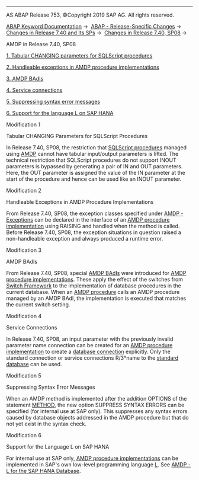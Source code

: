   

* * *

AS ABAP Release 753, ©Copyright 2019 SAP AG. All rights reserved.

[ABAP Keyword Documentation](https://help.sap.com/doc/abapdocu_753_index_htm/7.53/en-US/abenabap.htm) →  [ABAP - Release-Specific Changes](https://help.sap.com/doc/abapdocu_753_index_htm/7.53/en-US/abennews.htm) →  [Changes in Release 7.40 and Its SPs](https://help.sap.com/doc/abapdocu_753_index_htm/7.53/en-US/abennews-740.htm) →  [Changes in Release 7.40, SP08](https://help.sap.com/doc/abapdocu_753_index_htm/7.53/en-US/abennews-740_sp08.htm) → 

AMDP in Release 7.40, SP08

[1\. Tabular CHANGING parameters for SQLScript procedures](#!ABAP_MODIFICATION_1@1@)

[2\. Handleable exceptions in AMDP procedure implementations](#!ABAP_MODIFICATION_2@2@)

[3\. AMDP BAdIs](#!ABAP_MODIFICATION_3@3@)

[4\. Service connections](#!ABAP_MODIFICATION_4@4@)

[5\. Suppressing syntax error messages](#!ABAP_MODIFICATION_5@5@)

[6\. Support for the language L on SAP HANA](#!ABAP_MODIFICATION_6@6@)

Modification 1

Tabular CHANGING Parameters for SQLScript Procedures

In Release 7.40, SP08, the restriction that [SQLScript procedures](https://help.sap.com/doc/abapdocu_753_index_htm/7.53/en-US/abenamdp_hdb_sqlscript.htm) managed using [AMDP](https://help.sap.com/doc/abapdocu_753_index_htm/7.53/en-US/abenamdp_glosry.htm "Glossary Entry") cannot have tabular input/output parameters is lifted. The technical restriction that SQLScript procedures do not support INOUT parameters is bypassed by generating a pair of IN and OUT parameters. Here, the OUT parameter is assigned the value of the IN parameter at the start of the procedure and hence can be used like an INOUT parameter.

Modification 2

Handleable Exceptions in AMDP Procedure Implementations

From Release 7.40, SP08, the exception classes specified under [AMDP - Exceptions](https://help.sap.com/doc/abapdocu_753_index_htm/7.53/en-US/abenamdp_exceptions.htm) can be declared in the interface of an [AMDP procedure implementation](https://help.sap.com/doc/abapdocu_753_index_htm/7.53/en-US/abenamdp_procedure_method_glosry.htm "Glossary Entry") using RAISING and handled when the method is called. Before Release 7.40, SP08, the exception situations in question raised a non-handleable exception and always produced a runtime error.

Modification 3

AMDP BAdIs

From Release 7.40, SP08, special [AMDP BAdIs](https://help.sap.com/doc/abapdocu_753_index_htm/7.53/en-US/abenamdp_badi_glosry.htm "Glossary Entry") were introduced for [AMDP procedure implementations](https://help.sap.com/doc/abapdocu_753_index_htm/7.53/en-US/abenamdp_procedure_method_glosry.htm "Glossary Entry"). These apply the effect of the switches from [Switch Framework](https://help.sap.com/doc/abapdocu_753_index_htm/7.53/en-US/abenswitch_framework_glosry.htm "Glossary Entry") to the implementation of database procedures in the current database. When an [AMDP procedure](https://help.sap.com/doc/abapdocu_753_index_htm/7.53/en-US/abenamdp_procedure_glosry.htm "Glossary Entry") calls an AMDP procedure managed by an AMDP BAdI, the implementation is executed that matches the current switch setting.

Modification 4

Service Connections

In Release 7.40, SP08, an input parameter with the previously invalid parameter name connection can be created for an [AMDP procedure implementation](https://help.sap.com/doc/abapdocu_753_index_htm/7.53/en-US/abenamdp_procedure_method_glosry.htm "Glossary Entry") to create a [database connection](https://help.sap.com/doc/abapdocu_753_index_htm/7.53/en-US/abendatabase_connection_glosry.htm "Glossary Entry") explicitly. Only the standard connection or service connections R/3\*name to the [standard database](https://help.sap.com/doc/abapdocu_753_index_htm/7.53/en-US/abenstandard_db_glosry.htm "Glossary Entry") can be used.

Modification 5

Suppressing Syntax Error Messages

When an AMDP method is implemented after the addition OPTIONS of the statement [METHOD](https://help.sap.com/doc/abapdocu_753_index_htm/7.53/en-US/abapmethod_by_db_proc.htm), the new option SUPPRESS SYNTAX ERRORS can be specified (for internal use at SAP only). This suppresses any syntax errors caused by database objects addressed in the AMDP procedure but that do not yet exist in the syntax check.

Modification 6

Support for the Language L on SAP HANA

For internal use at SAP only, [AMDP procedure implementations](https://help.sap.com/doc/abapdocu_753_index_htm/7.53/en-US/abenamdp_procedure_method_glosry.htm "Glossary Entry") can be implemented in SAP's own low-level programming language [L](https://help.sap.com/doc/abapdocu_753_index_htm/7.53/en-US/abenllang_glosry.htm "Glossary Entry"). See [AMDP - L for the SAP HANA Database](https://help.sap.com/doc/abapdocu_753_index_htm/7.53/en-US/abenamdp_hdb_l_internal.htm).